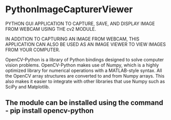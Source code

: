 # PythonImageCapturerViewer
PYTHON GUI APPLICATION TO CAPTURE, SAVE, AND DISPLAY IMAGE FROM WEBCAM USING THE cv2 MODULE.

IN ADDITION TO CAPTURING AN IMAGE FROM WEBCAM, THIS APPLICATION CAN ALSO BE USED AS AN IMAGE VIEWER TO VIEW IMAGES FROM YOUR COMPUTER.

OpenCV-Python is a library of Python bindings designed to solve computer vision problems. OpenCV-Python makes use of Numpy, which is a highly optimized library for numerical operations with a MATLAB-style syntax. All the OpenCV array structures are converted to and from Numpy arrays. This also makes it easier to integrate with other libraries that use Numpy such as SciPy and Matplotlib.

## The module can be installed using the command - pip install opencv-python
